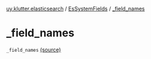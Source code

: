 [uy.klutter.elasticsearch](../index.md) / [EsSystemFields](index.md) / [_field_names](.)


# _field_names
<code>_field_names</code> [(source)](https://github.com/kohesive/klutter/blob/master/elasticsearch-jdk7/src/main/kotlin/uy/klutter/elasticsearch/Mappings.kt#L11)<br/>

